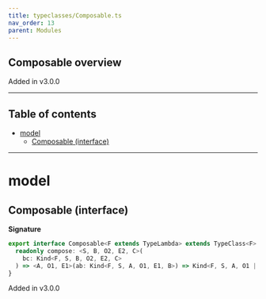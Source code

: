 ```yaml
---
title: typeclasses/Composable.ts
nav_order: 13
parent: Modules
---
```


## Composable overview

Added in v3.0.0

---

<h2 class="text-delta">Table of contents</h2>

- [model](#model)
  - [Composable (interface)](#composable-interface)

---

# model

## Composable (interface)

**Signature**

```ts
export interface Composable<F extends TypeLambda> extends TypeClass<F> {
  readonly compose: <S, B, O2, E2, C>(
    bc: Kind<F, S, B, O2, E2, C>
  ) => <A, O1, E1>(ab: Kind<F, S, A, O1, E1, B>) => Kind<F, S, A, O1 | O2, E1 | E2, C>
}
```

Added in v3.0.0
